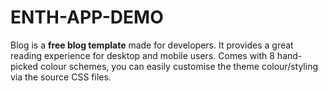# ENTH-APP-DEMO
Blog is a **free blog template** made for developers. It provides a great reading experience for desktop and mobile users. Comes with 8 hand-picked colour schemes, you can easily customise the theme colour/styling via the source CSS files.

